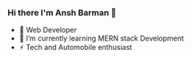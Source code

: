### Hi there I'm Ansh Barman 👋

- 🔭 Web Developer
- 🌱 I’m currently learning MERN stack Development
- ⚡ Tech and Automobile enthusiast
